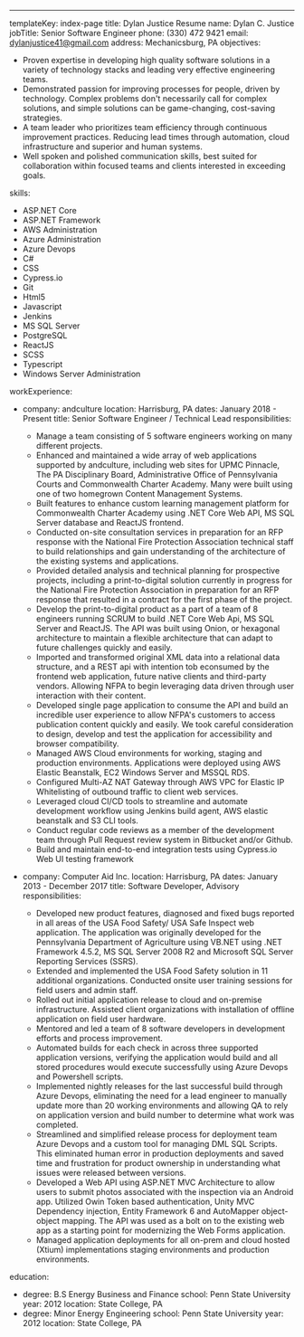 ---

templateKey: index-page
title: Dylan Justice Resume
name: Dylan C. Justice
jobTitle: Senior Software Engineer
phone: (330) 472 9421
email: dylanjustice41@gmail.com
address: Mechanicsburg, PA
objectives:

- Proven expertise in developing high quality software solutions in a variety of technology stacks and leading very effective engineering teams.
- Demonstrated passion for improving processes for people, driven by technology. Complex problems don't necessarily call for complex solutions, and simple solutions can be game-changing, cost-saving strategies.
- A team leader who prioritizes team efficiency through continuous improvement practices. Reducing lead times through automation, cloud infrastructure and superior and human systems.
- Well spoken and polished communication skills, best suited for collaboration within focused teams and clients interested in exceeding goals.

skills:

- ASP.NET Core
- ASP.NET Framework
- AWS Administration
- Azure Administration
- Azure Devops
- C#
- CSS
- Cypress.io
- Git
- Html5
- Javascript
- Jenkins
- MS SQL Server
- PostgreSQL
- ReactJS
- SCSS
- Typescript
- Windows Server Administration

workExperience:

- company: andculture
  location: Harrisburg, PA
  dates: January 2018 - Present
  title: Senior Software Engineer / Technical Lead
  responsibilities:

  - Manage a team consisting of 5 software engineers working on many different projects.
  - Enhanced and maintained a wide array of web applications supported by andculture, including web sites for UPMC Pinnacle, The PA Disciplinary Board, Administrative Office of Pennsylvania Courts and Commonwealth Charter Academy. Many were built using one of two homegrown Content Management Systems.
  - Built features to enhance custom learning management platform for Commonwealth Charter Academy using .NET Core Web API, MS SQL Server database and ReactJS frontend.
  - Conducted on-site consultation services in preparation for an RFP response with the National Fire Protection Association technical staff to build relationships and gain understanding of the architecture of the existing systems and applications.
  - Provided detailed analysis and technical planning for prospective projects, including a print-to-digital solution currently in progress for the National Fire Protection Association in preparation for an RFP response that resulted in a contract for the first phase of the project.
  - Develop the print-to-digital product as a part of a team of 8 engineers running SCRUM to build .NET Core Web Api, MS SQL Server and ReactJS. The API was built using Onion, or hexagonal architecture to maintain a flexible architecture that can adapt to future challenges quickly and easily.
  - Imported and transformed original XML data into a relational data structure, and a REST api with intention tob econsumed by the frontend web application, future native clients and third-party vendors. Allowing NFPA to begin leveraging data driven through user interaction with their content.
  - Developed single page application to consume the API and build an incredible user experience to allow NFPA's customers to access publication content quickly and easily. We took careful consideration to design, develop and test the application for accessibility and browser compatibility.
  - Managed AWS Cloud environments for working, staging and production environments. Applications were deployed using AWS Elastic Beanstalk, EC2 Windows Server and MSSQL RDS.
  - Configured Multi-AZ NAT Gateway through AWS VPC for Elastic IP Whitelisting of outbound traffic to client web services.
  - Leveraged cloud CI/CD tools to streamline and automate development workflow using Jenkins build agent, AWS elastic beanstalk and S3 CLI tools.
  - Conduct regular code reviews as a member of the development team through Pull Request review system in Bitbucket and/or Github.
  - Build and maintain end-to-end integration tests using Cypress.io Web UI testing framework

- company: Computer Aid Inc.
  location: Harrisburg, PA
  dates: January 2013 - December 2017
  title: Software Developer, Advisory
  responsibilities:
  - Developed new product features, diagnosed and fixed bugs reported in all areas of the USA Food Safety/ USA Safe Inspect web application. The application was originally developed for the Pennsylvania Department of Agriculture using VB.NET using .NET Framework 4.5.2, MS SQL Server 2008 R2 and Microsoft SQL Server Reporting Services (SSRS).
  - Extended and implemented the USA Food Safety solution in 11 additional organizations. Conducted onsite user training sessions for field users and admin staff.
  - Rolled out initial application release to cloud and on-premise infrastructure. Assisted client organizations with installation of offline application on field user hardware.
  - Mentored and led a team of 8 software developers in development efforts and process improvement.
  - Automated builds for each check in across three supported application versions, verifying the application would build and all stored procedures would execute successfully using Azure Devops and Powershell scripts.
  - Implemented nightly releases for the last successful build through Azure Devops, eliminating the need for a lead engineer to manually update more than 20 working environments and allowing QA to rely on application version and build number to determine what work was completed.
  - Streamlined and simplified release process for deployment team Azure Devops and a custom tool for managing DML SQL Scripts. This eliminated human error in production deployments and saved time and frustration for product ownership in understanding what issues were released between versions.
  - Developed a Web API using ASP.NET MVC Architecture to allow users to submit photos associated with the inspection via an Android app. Utilized Owin Token based authentication, Unity MVC Dependency injection, Entity Framework 6 and AutoMapper object-object mapping. The API was used as a bolt on to the existing web app as a starting point for modernizing the Web Forms application.
  - Managed application deployments for all on-prem and cloud hosted (Xtium) implementations staging environments and production environments.

education:

- degree: B.S Energy Business and Finance
  school: Penn State University
  year: 2012
  location: State College, PA
- degree: Minor Energy Engineering
  school: Penn State University
  year: 2012
  location: State College, PA
